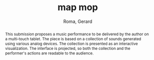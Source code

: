 ---
title: "map mop"
abstract: "This submission proposes a music performance to be delivered by the author on a multi-touch tablet. The piece is based on a collection of sounds generated using various analog devices. The collection is presented as an interactive visualization. The interface is projected, so both the collection and the performer's actions are readable to the audience."
address: "Trondheim"
booktitle: "Proceedings of the International Web Audio Conference 2019"
editor: "Xambó, Anna and Martín, Sara R. and Roma, Gerard"
month: "December"
publisher: "NTNU"
series: "WAC'19"
pages: ""
ID: "70"
author: "Roma, Gerard"
webAuthor: "Gerard Roma"
track: "Performance"
year: "2019"
tags: year2019
media: "https://youtu.be/Cwm_njSp1IQ"
pdflink: "/_data/papers/pdf/2019/2019_70.pdf"
ISSN: "2663-5844"
---